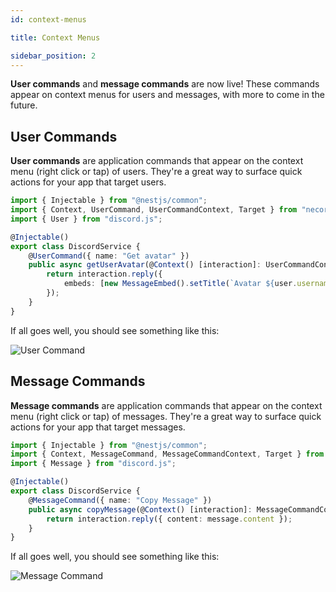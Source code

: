 ```yaml
---
id: context-menus

title: Context Menus

sidebar_position: 2
---
```


**User commands** and **message commands** are now live! These commands appear on context menus for users and messages, with more to come in the future.

## User Commands

**User commands** are application commands that appear on the context menu (right click or tap) of users. They're a great way to surface quick actions for your app that target users.

```typescript title="discord.service.ts"
import { Injectable } from "@nestjs/common";
import { Context, UserCommand, UserCommandContext, Target } from "necord";
import { User } from "discord.js";

@Injectable()
export class DiscordService {
    @UserCommand({ name: "Get avatar" })
    public async getUserAvatar(@Context() [interaction]: UserCommandContext, @Target() user: User) {
        return interaction.reply({
            embeds: [new MessageEmbed().setTitle(`Avatar ${user.username}`).setImage(user.displayAvatarURL({ size: 4096, dynamic: true }))],
        });
    }
}
```

If all goes well, you should see something like this:

![User Command](https://i.imgur.com/flpESLP.png "User Command")

## Message Commands

**Message commands** are application commands that appear on the context menu (right click or tap) of messages. They're a great way to surface quick actions for your app that target messages.

```typescript title="discord.service.ts"
import { Injectable } from "@nestjs/common";
import { Context, MessageCommand, MessageCommandContext, Target } from "necord";
import { Message } from "discord.js";

@Injectable()
export class DiscordService {
    @MessageCommand({ name: "Copy Message" })
    public async copyMessage(@Context() [interaction]: MessageCommandContext, @Target() message: Message) {
        return interaction.reply({ content: message.content });
    }
}
```

If all goes well, you should see something like this:

![Message Command](https://i.imgur.com/AaB71Ur.png "Message Command")
